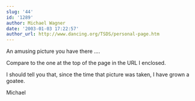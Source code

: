 ```yaml
---
slug: '44'
id: '1289'
author: Michael Wagner
date: '2003-01-03 17:22:57'
author_url: http://www.dancing.org/TSDS/personal-page.htm
---
```

An amusing picture you have there .... 

Compare to the one at the top of the page in the URL I enclosed.

I should tell you that, since the time that picture was taken, I have grown a goatee.

Michael
